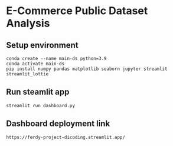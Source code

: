 # E-Commerce Public Dataset Analysis

## Setup environment
```
conda create --name main-ds python=3.9
conda activate main-ds
pip install numpy pandas matplotlib seaborn jupyter streamlit streamlit_lottie
```

## Run steamlit app
```
streamlit run dashboard.py
```

## Dashboard deployment link
```
https://ferdy-project-dicoding.streamlit.app/
```
